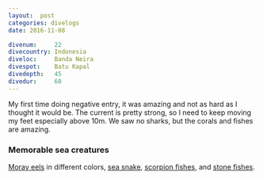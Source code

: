 ```yaml
---
layout:  post
categories: divelogs
date: 2016-11-08

divenum:     22
divecountry: Indonesia
diveloc:     Banda Neira
divespot:    Batu Kapal
divedepth:   45
divedur:     60
---
```


My first time doing negative entry, it was amazing and not as hard as I thought it would be. The current is pretty strong, so I need to keep moving my feet especially above 10m. We saw no sharks, but the corals and fishes are amazing.

### Memorable sea creatures
[Moray eels][moray] in different colors, [sea snake][snake], [scorpion fishes][scorpion], and [stone fishes][stone].

[moray]:     https://en.wikipedia.org/wiki/Moray_eel
[snake]:    https://en.wikipedia.org/wiki/Hydrophiinae
[scorpion]:  https://en.wikipedia.org/wiki/Scorpaenidae
[stone]:     https://en.wikipedia.org/wiki/Synanceia
